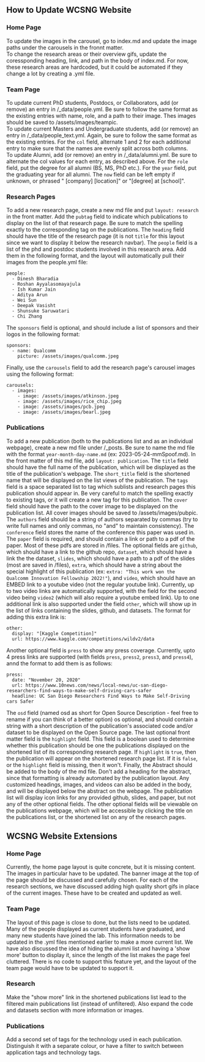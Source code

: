 ## How to Update WCSNG Website
### Home Page
To update the images in the carousel, go to index.md and update the image paths under the carousels in the fronnt matter.  
To change the research areas or their overview gifs, update the coressponding heading, link, and path in the body of index.md.
For now, these research areas are hardcoded, but it could be automated if they change a lot by creating a .yml file.
### Team Page
To update current PhD students, Postdocs, or Collaborators, add (or remove) an entry in /_data/people.yml. Be sure to follow the same format as the existing entries with name, role, and a path to their image. Thes images should be saved to /assets/images/teampic.   
To update current Masters and Undergraduate students, add (or remove) an entry in /_data/people_text.yml. Again, be sure to follow the same format as the existing entries. For the `col` field, alternate 1 and 2 for each additional entry to make sure that the names are evenly split across both columns.   
To update Alumni, add (or remove) an entry in /_data/alumni.yml. Be sure to alternate the col values for each entry, as described above. For the `role` field, put the degree for all alumni (BS, MS, PhD etc.). For the `year` field, put the graduating year for all alumni. The `now` field can be left empty if unknown, or phrased " [company] [location]" or "[degree] at [school]".
### Research Pages
To add a new research page, create a new md file and put `layout: research` in the front matter. Add the `pubtag` field to indicate which publications to display on the list of that research page. Be sure to match the spelling exactly to the corresponding tag on the publications. The `heading` field should have the title of the research page (it is not `title` for this layout since we want to display it below the research navbar). The `people` field is a list of the phd and postdoc students involved in this research area. Add them in the following format, and the layout will automatically pull their images from the people.yml file:
```
people:
  - Dinesh Bharadia
  - Roshan Ayyalasomayajula
  - Ish Kumar Jain
  - Aditya Arun
  - Wei Sun
  - Deepak Vasisht
  - Shunsuke Saruwatari
  - Chi Zhang
```
The `sponsors` field is optional, and should include a list of sponsors and their logos in the following format:
```
sponsors:
  - name: Qualcomm
    picture: /assets/images/qualcomm.jpeg
```
Finally, use the `carousels` field to add the research page's carousel images using the following format:
```
carousels:
  - images:
    - image: /assets/images/atkinson.jpeg
    - image: /assets/images/rice_chip.jpeg
    - image: /assets/images/pcb.jpeg
    - image: /assets/images/bearl.jpeg
```
### Publications
To add a new publication (both to the publications list and as an individual webpage), create a new md file under /_posts. Be sure to name the md file with the format `year-month-day-name.md` (ex: 2023-05-24-mmSpoof.md). In the front matter of this md file, add `layout: publication`. The `title` field should have the full name of the publication, which will be displayed as the title of the publication's webpage. The `short_title` field is the shortened name that will be displayed on the list views of the publication. The `tags` field is a space separated list to tag which sublists and research pages this publication should appear in. Be very careful to match the spelling exactly to existing tags, or it will create a new tag for this publication. The `cover` field should have the path to the cover image to be displayed on the publication list. All cover images should be saved to /assets/images/pubpic. The `authors` field should be a string of authors separated by commas (try to write full names and only commas, no "and" to maintain consistency). The `conference` field stores the name of the conference this paper was used in. The `paper` field is required, and should contain a link or path to a pdf of the paper. Most of these pdfs are stored in /files. The optional fields are `github`, which should have a link to the github repo, `dataset`, which should have a link the the dataset, `slides`, which should have a path to a pdf of the slides (most are saved in /files), `extra`, which should have a string about the special highlight of this publication (ex: `extra: "This work won the Qualcomm Innovation Fellowship 2022!"`), and `video`, which should have an EMBED link to a youtube video (not the regular youtube link). Currently, up to two video links are automatically supported, with the field for the second video being `video2` (which will also require a youtube embed link). Up to one additional link is also supported under the field `other`, which will show up in the list of links containing the slides, github, and datasets. The format for adding this extra link is:
```
other:
  display: "[Kaggle Competition]"
  url: https://www.kaggle.com/competitions/wildv2/data
```
Another optional field is `press` to show any press coverage. Currently, upto 4 press links are supported (with fields `press`, `press2`, `press3`, and `press4`), annd the format to add them is as follows:
```
press:
  date: "November 20, 2020"
  url: https://www.10news.com/news/local-news/uc-san-diego-researchers-find-ways-to-make-self-driving-cars-safer
  headline: UC San Diego Researchers Find Ways to Make Self-Driving cars Safer
```
The `osd` field (named osd as short for Open Source Description - feel free to rename if you can think of a better option) os optional, and should contain a string with a short description of the publication's associated code and/or dataset to be displayed on the Open Source page.
The last optional front matter field is the `highlight` field. This field is a boolean used to determine whether this publication should be one the publications displayed on the shortened list of its corresponding research page. If `highlight` is `true`, then the publication will appear on the shortened research page list. If it is `false`, or the `highlight` field is missing, then it won't.
Finally, the Abstract should be added to the body of the md file. Don't add a heading for the abstract, since that formatting is already automated by the publication layout. Any customized headings, images, and videos can also be added in the body, and will be displayed below the abstract on the webpage.
The publication list will display icon links for any provided github, slides, and paper, but not any of the other optional fields. The other optional fields will be viewable on the publications webpage, which will be accessible by clicking the title on the publications list, or the shortened list on any of the research pages.

## WCSNG Website Extensions
### Home Page
Currently, the home page layout is quite concrete, but it is missing content. The images in particular have to be updated. The banner image at the top of the page should be discussed and carefully chosen. For each of the research sections, we have discussed adding high quality short gifs in place of the current images. These have to be created and updated as well.
### Team Page
The layout of this page is close to done, but the lists need to be updated. Many of the people displayed as current students have graduated, and many new students have joined the lab. This information needs to be updated in the .yml files mentioned earlier to make a more current list. We have also discussed the idea of hiding the alumni list and having a 'show more' button to display it, since the length of the list makes the page feel cluttered. There is no code to support this feature yet, and the layout of the team page would have to be updated to support it.
### Research
Make the "show more" link in the shortened publications list lead to the filtered main publications list (instead of unfiltered). Also expand the code and datasets section with more information or images.
### Publications
Add a second set of tags for the technology used in each publication. Distinguish it with a separate colour, or have a filter to switch between application tags and technology tags.
